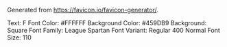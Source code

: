 Generated from https://favicon.io/favicon-generator/.

Text: F
Font Color: #FFFFFF
Background Color: #459DB9
Background: Square
Font Family: League Spartan
Font Variant: Regular 400 Normal
Font Size: 110